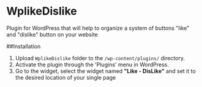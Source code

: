 # WplikeDislike
Plugin for WordPress that will help to organize a system of buttons "like" and "dislike" button on your website

##Installation
1. Upload `WplikeDislike` folder to the `/wp-content/plugins/` directory.
2. Activate the plugin through the 'Plugins' menu in WordPress.
3. Go to the widget, select the widget named **"Like - DisLike"** and set it to the desired location of your single page

